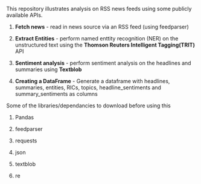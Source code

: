 This repository illustrates analysis on RSS news feeds using some publicly available APIs. 

1. **Fetch news** - read in news source via an RSS feed (using feedparser)

2. **Extract Entities** - perform named enttity recognition (NER) on the unstructured text using the **Thomson Reuters Intelligent Tagging(TRIT)** API  

3. **Sentiment analysis** - perform sentiment analysis on the headlines and summaries using **Textblob**

4. **Creating a DataFrame** - Generate a dataframe with headlines, summaries, entities, RICs, topics, headline_sentiments and summary_sentiments as columns

Some of the libraries/dependancies to download before using this

1. Pandas

2. feedparser

3. requests

4. json

5. textblob

6. re